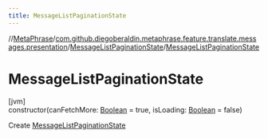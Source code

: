 ```yaml
---
title: MessageListPaginationState
---
```

//[MetaPhrase](../../../index.html)/[com.github.diegoberaldin.metaphrase.feature.translate.messages.presentation](../index.html)/[MessageListPaginationState](index.html)/[MessageListPaginationState](-message-list-pagination-state.html)



# MessageListPaginationState



[jvm]\
constructor(canFetchMore: [Boolean](https://kotlinlang.org/api/latest/jvm/stdlib/kotlin/-boolean/index.html) = true, isLoading: [Boolean](https://kotlinlang.org/api/latest/jvm/stdlib/kotlin/-boolean/index.html) = false)



Create [MessageListPaginationState](index.html)




